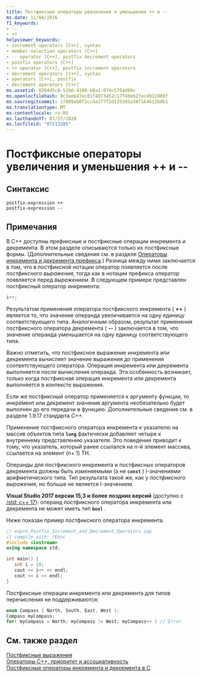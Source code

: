 ```yaml
---
title: Постфиксные операторы увеличения и уменьшения ++ и --
ms.date: 11/04/2016
f1_keywords:
- --
- ++
helpviewer_keywords:
- increment operators [C++], syntax
- member-selection operators [C++]
- -- operator [C++], postfix decrement operators
- postfix operators [C++]
- ++ operator [C++], postfix increment operators
- decrement operators [C++], syntax
- operators [C++], postfix
- decrement operators [C++]
ms.assetid: 0204d5c8-51b0-4108-b8a1-074c5754d89c
ms.openlocfilehash: 8c3eeb47ec81f4073452c17f40eb2fec4911989f
ms.sourcegitcommit: 1f009ab0f2cc4a177f2d1353d5a38f164612bdb1
ms.translationtype: MT
ms.contentlocale: ru-RU
ms.lasthandoff: 07/27/2020
ms.locfileid: "87213285"
---
```

# <a name="postfix-increment-and-decrement-operators--and---"></a>Постфиксные операторы увеличения и уменьшения ++ и --

## <a name="syntax"></a>Синтаксис

```
postfix-expression ++
postfix-expression --
```

## <a name="remarks"></a>Примечания

В C++ доступны префиксные и постфиксные операции инкремента и декремента. В этом разделе описываются только их постфиксные формы. (Дополнительные сведения см. в разделе [Операторы инкремента и декремента префикса](../cpp/prefix-increment-and-decrement-operators-increment-and-decrement.md).) Разница между ними заключается в том, что в постфиксной нотации оператор появляется после *постфиксного выражения*, тогда как в нотации префикса оператор появляется перед *выражением.* В следующем примере представлен постфиксный оператор инкремента:

```cpp
i++;
```

Результатом применения оператора постфиксного инкремента ( **++** ) является то, что значение операнда увеличивается на одну единицу соответствующего типа. Аналогичным образом, результат применения постфиксного оператора декремента ( **--** ) заключается в том, что значение операнда уменьшается на одну единицу соответствующего типа.

Важно отметить, что постфиксное выражение инкремента или декремента вычисляет значение выражения *до* применения соответствующего оператора. Операция инкремента или декремента выполняется *после* вычисления операнда. Эта особенность возникает, только когда постфиксная операция инкремента или декремента выполняется в контексте выражения.

Если же постфиксный оператор применяется к аргументу функции, то инкремент или декремент значения аргумента необязательно будет выполнен до его передачи в функцию.  Дополнительные сведения см. в разделе 1.9.17 стандарта C++.

Применение постфиксного оператора инкремента к указателю на массив объектов типа **`long`** фактически добавляет четыре к внутреннему представлению указателя. Это поведение приводит к тому, что указатель, который ранее ссылался на *n*-й элемент массива, ссылается на элемент (*n*+ 1) TH.

Операнды для постфиксного инкремента и постфиксных операторов декремента должны быть изменяемыми (а не **`const`** ) l-значениями арифметического типа. Тип результата такой же, как у *постфиксного выражения*, но больше не является l-значением.

**Visual Studio 2017 версии 15,3 и более поздних версий** (доступно с [/std: c++ 17](../build/reference/std-specify-language-standard-version.md)): операнд постфиксного оператора инкремента или декремента не может иметь тип **`bool`** .

Ниже показан пример постфиксного оператора инкремента.

```cpp
// expre_Postfix_Increment_and_Decrement_Operators.cpp
// compile with: /EHsc
#include <iostream>
using namespace std;

int main() {
   int i = 10;
   cout << i++ << endl;
   cout << i << endl;
}
```

Постфиксные операции инкремента или декремента для типов перечисления не поддерживаются:

```cpp
enum Compass { North, South, East, West );
Compass myCompass;
for( myCompass = North; myCompass != West; myCompass++ ) // Error
```

## <a name="see-also"></a>См. также раздел

[Постфиксные выражения](../cpp/postfix-expressions.md)<br/>
[Операторы C++, приоритет и ассоциативность](../cpp/cpp-built-in-operators-precedence-and-associativity.md)<br/>
[Постфиксные операторы инкремента и декремента в C](../c-language/c-postfix-increment-and-decrement-operators.md)
